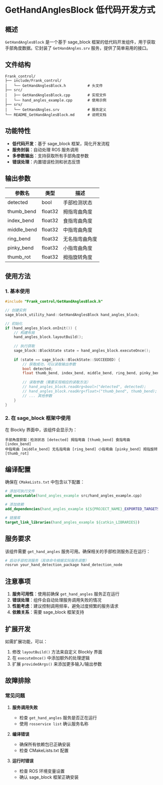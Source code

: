 # GetHandAnglesBlock 低代码开发方式

## 概述

`GetHandAnglesBlock` 是一个基于 sage_block 框架的低代码开发组件，用于获取手部角度数据。它封装了 `GetHandAngles.srv` 服务，提供了简单易用的接口。

## 文件结构

```
Frank_control/
├── include/Frank_control/
│   └── GetHandAnglesBlock.h          # 头文件
├── src/
│   ├── GetHandAnglesBlock.cpp        # 实现文件
│   └── hand_angles_example.cpp       # 使用示例
├── srv/
│   └── GetHandAngles.srv             # 服务定义
└── README_GetHandAnglesBlock.md      # 说明文档
```

## 功能特性

- **低代码开发**：基于 sage_block 框架，简化开发流程
- **服务封装**：自动处理 ROS 服务调用
- **多参数输出**：支持获取所有手部角度参数
- **错误处理**：内置错误检测和状态反馈

## 输出参数

| 参数名 | 类型 | 描述 |
|--------|------|------|
| detected | bool | 手部检测状态 |
| thumb_bend | float32 | 拇指弯曲角度 |
| index_bend | float32 | 食指弯曲角度 |
| middle_bend | float32 | 中指弯曲角度 |
| ring_bend | float32 | 无名指弯曲角度 |
| pinky_bend | float32 | 小指弯曲角度 |
| thumb_rot | float32 | 拇指旋转角度 |

## 使用方法

### 1. 基本使用

```cpp
#include "Frank_control/GetHandAnglesBlock.h"

// 创建实例
sage_block_utility_hand::GetHandAnglesBlock hand_angles_block;

// 初始化
if (hand_angles_block.onInit()) {
    // 构建布局
    hand_angles_block.layoutBuild();
    
    // 执行获取
    sage_block::BlockState state = hand_angles_block.executeOnce();
    
    if (state == sage_block::BlockState::SUCCEEDED) {
        // 获取成功，可以读取输出参数
        bool detected;
        float thumb_bend, index_bend, middle_bend, ring_bend, pinky_bend, thumb_rot;
        
        // 读取参数（需要实现相应的读取方法）
        // hand_angles_block.readArg<bool>("detected", detected);
        // hand_angles_block.readArg<float>("thumb_bend", thumb_bend);
        // ... 其他参数
    }
}
```

### 2. 在 sage_block 框架中使用

在 Blockly 界面中，该组件会显示为：
```
手部角度获取：检测状态 [detected] 拇指弯曲 [thumb_bend] 食指弯曲 [index_bend] 
中指弯曲 [middle_bend] 无名指弯曲 [ring_bend] 小指弯曲 [pinky_bend] 拇指旋转 [thumb_rot]
```

## 编译配置

确保在 `CMakeLists.txt` 中包含以下配置：

```cmake
# 添加可执行文件
add_executable(hand_angles_example src/hand_angles_example.cpp)

# 添加依赖
add_dependencies(hand_angles_example ${${PROJECT_NAME}_EXPORTED_TARGETS} ${catkin_EXPORTED_TARGETS})

# 链接库
target_link_libraries(hand_angles_example ${catkin_LIBRARIES})
```

## 服务要求

该组件需要 `get_hand_angles` 服务可用。确保相关的手部检测服务正在运行：

```bash
# 启动手部检测服务（具体命令根据实际服务调整）
rosrun your_hand_detection_package hand_detection_node
```

## 注意事项

1. **服务可用性**：使用前确保 `get_hand_angles` 服务正在运行
2. **错误处理**：组件会自动处理服务调用失败的情况
3. **性能考虑**：建议控制调用频率，避免过度频繁的服务请求
4. **依赖关系**：需要 sage_block 框架支持

## 扩展开发

如需扩展功能，可以：

1. 修改 `layoutBuild()` 方法来自定义 Blockly 界面
2. 在 `executeOnce()` 中添加额外的处理逻辑
3. 扩展 `providedArgs()` 来添加更多输入/输出参数

## 故障排除

### 常见问题

1. **服务调用失败**
   - 检查 `get_hand_angles` 服务是否正在运行
   - 使用 `rosservice list` 确认服务名称

2. **编译错误**
   - 确保所有依赖包已正确安装
   - 检查 CMakeLists.txt 配置

3. **运行时错误**
   - 检查 ROS 环境变量设置
   - 确认 sage_block 框架正确安装 